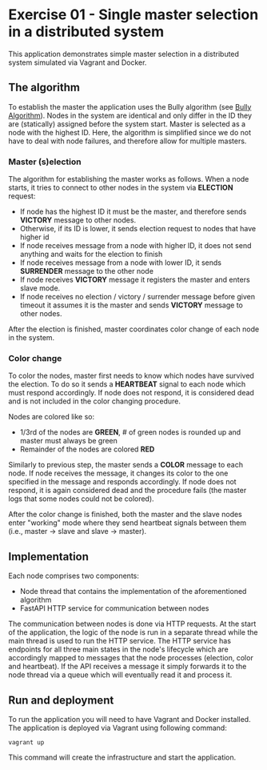 # Exercise 01 - Single master selection in a distributed system

This application demonstrates simple master selection in a distributed system
simulated via Vagrant and Docker.

## The algorithm

To establish the master the application uses the Bully algorithm
(see [Bully Algorithm](https://www.wikiwand.com/en/Bully_algorithm)). Nodes in the system are identical and only differ
in the ID they are (statically) assigned before the system start. Master is selected as a node with the highest ID. Here,
the algorithm is simplified since we do not have to deal with node failures, and therefore allow for multiple masters.


### Master (s)election
The algorithm for establishing the master works as follows. When a node starts, it tries to connect to other nodes in
the system via **ELECTION** request:

- If node has the highest ID it must be the master, and therefore sends **VICTORY** message to other nodes.
- Otherwise, if its ID is lower, it sends election request to nodes that have higher id
- If node receives message from a node with higher ID, it does not send anything and waits for the election to finish
- If node receives message from a node with lower ID, it sends **SURRENDER** message to the other node
- If node receives **VICTORY** message it registers the master and enters slave mode.
- If node receives no election / victory / surrender message before given timeout it assumes it is the master and sends
  **VICTORY** message to other nodes.

After the election is finished, master coordinates color change of each node in the system.

### Color change

To color the nodes, master first needs to know which nodes have survived the election. To do so it sends a **HEARTBEAT**
signal to each node which must respond accordingly. If node does not respond, it is considered dead and is not included in
the color changing procedure.

Nodes are colored like so:
 - 1/3rd of the nodes are **GREEN**, # of green nodes is rounded up and master must always be green
 - Remainder of the nodes are colored **RED**

Similarly to previous step, the master sends a **COLOR** message to each node. If node receives the message, it changes its
color to the one specified in the message and responds accordingly. If node does not respond, it is again considered dead
and the procedure fails (the master logs that some nodes could not be colored).

After the color change is finished, both the master and the slave nodes enter "working" mode where they send heartbeat
signals between them (i.e., master -> slave and slave -> master).

## Implementation

Each node comprises two components:
- Node thread that contains the implementation of the aforementioned algorithm
- FastAPI HTTP service for communication between nodes

The communication between nodes is done via HTTP requests. At the start of the application, the logic of the node is
run in a separate thread while the main thread is used to run the HTTP service. The HTTP service has endpoints for
all three main states in the node's lifecycle which are accordingly mapped to messages that the node processes (election,
color and heartbeat). If the API receives a message it simply forwards it to the node thread via a queue which will
eventually read it and process it.

## Run and deployment

To run the application you will need to have Vagrant and Docker installed. The application is deployed via Vagrant
using following command:

```
vagrant up
```

This command will create the infrastructure and start the application. 
